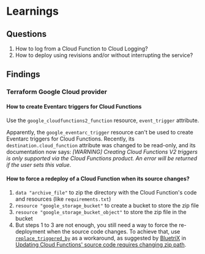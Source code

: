 # Learnings

## Questions

1. How to log from a Cloud Function to Cloud Logging?
1. How to deploy using revisions and/or without interrupting the service?

## Findings

### Terraform Google Cloud provider

#### How to create Eventarc triggers for Cloud Functions

Use the `google_cloudfunctions2_function` resource, `event_trigger` attribute.

Apparently, the `google_eventarc_trigger` resource can't be used to create Eventarc triggers for Cloud Functions. Recently, its `destination.cloud_function` attribute was changed to be read-only, and its documentation now says:  _[WARNING] Creating Cloud Functions V2 triggers is only supported via the Cloud Functions product. An error will be returned if the user sets this value_. 

#### How to force a redeploy of a Cloud Function when its source changes?
1. `data "archive_file"` to zip the directory with the Cloud Function's code and resources (like `requirements.txt`)
1. `resource "google_storage_bucket"` to create a bucket to store the zip file
1. `resource "google_storage_bucket_object"` to store the zip file in the bucket
1. But steps 1 to 3 are not enough, you still need a way to force the re-deployment when the source code changes. To achieve that, use [`replace_triggered_by`](https://www.terraform.io/language/meta-arguments/lifecycle#replace_triggered_by) as a workaround, as suggested by [BluetriX](https://github.com/hashicorp/terraform-provider-google/issues/1938#issuecomment-1229042663) in [Updating Cloud Functions' source code requires changing zip path](https://github.com/hashicorp/terraform-provider-google/issues/1938).
